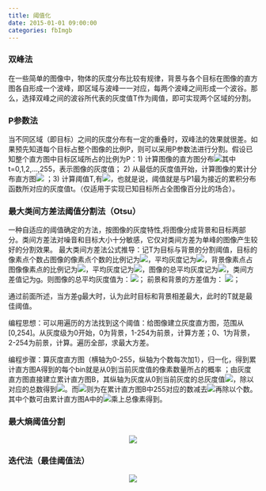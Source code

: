 ```yaml
---
title: 阈值化
date: 2015-01-01 09:00:00
categories: fbImgb
---
```


<script type="text/javascript" src="http://cdn.mathjax.org/mathjax/latest/MathJax.js?config=default"></script>

<!--<img src="http://latex.codecogs.com/gif.latex? a^{i}"/>
<center><img src="{{ site.baseurl }}/images/pdBase/svm_smo1.png"></center>-->

### 双峰法

   在一些简单的图像中，物体的灰度分布比较有规律，背景与各个目标在图像的直方图各自形成一个波峰，即区域与波峰一一对应，每两个波峰之间形成一个波谷。那么，选择双峰之间的波谷所代表的灰度值T作为阈值，即可实现两个区域的分割。

### P参数法

   当不同区域（即目标）之间的灰度分布有一定的重叠时，双峰法的效果就很差。如果预先知道每个目标占整个图像的比例P，则可以采用P参数法进行分割。假设已知整个直方图中目标区域所占的比例为P：1)  计算图像的直方图分布<img src="http://latex.codecogs.com/gif.latex? p(i)"/>其中t=0,1,2,…,255，表示图像的灰度值； 2)  从最低的灰度值开始，计算图像的累计分布直方图<img src="http://latex.codecogs.com/gif.latex? p_1 (t) = \sum\limits_{i = 0}^t {p(i)} ,\;\;\;t = 1,2,...,255"/> ；3)  计算阈值T,有<img src="http://latex.codecogs.com/gif.latex? T = \arg \min \left| {p_1 (t) - P} \right|"/>，也就是说，阈值就是与P1最为接近的累积分布函数所对应的灰度值t。（仅适用于实现已知目标所占全图像百分比的场合）。

### 最大类间方差法阈值分割法（Otsu）

   一种自适应的阈值确定的方法，按图像的灰度特性,将图像分成背景和目标两部分。类间方差法对噪音和目标大小十分敏感，它仅对类间方差为单峰的图像产生较好的分割效果。
最大类间方差法公式推导：记T为目标与背景的分割阈值，目标的像素点个数占图像的像素点个数的比例记为<img src="http://latex.codecogs.com/gif.latex? \omega _{\rm{0}} "/>，平均灰度记为<img src="http://latex.codecogs.com/gif.latex? \mu _0 "/>，背景像素点占图像像素点的比例记为<img src="http://latex.codecogs.com/gif.latex? \omega _1 "/>，平均灰度记为<img src="http://latex.codecogs.com/gif.latex? \mu _1 "/>，图像的总平均灰度记为<img src="http://latex.codecogs.com/gif.latex? \mu"/>，类间方差值记为g。则图像的总平均灰度值为：<img src="http://latex.codecogs.com/gif.latex? \mu  = \omega _0 {\rm{*}}\mu _{\rm{0}}  + \omega _1 {\rm{*}}\mu _{\rm{1}} "/>；     前景和背景的方差值为： <img src="{{ site.baseurl }}/images/pdBase/imgb_thresh1.png">；

   通过前面所述，当方差g最大时，认为此时目标和背景相差最大，此时的T就是最佳阈值。

   编程思想：可以用遍历的方法找到这个阈值：给图像建立灰度直方图，范围从[0,254]。从灰度级为0开始，0为背景，1-254为前景，计算方差；0、1为背景，2-254为前景，计算。遍历全部，求最大方差。

   编程步骤：算灰度直方图（横轴为0-255，纵轴为个数每次加1），归一化，得到累计直方图A得到的每个bin就是从0到当前灰度值的像素数量所占的概率 ；由灰度直方图直接建立累计直方图B，其纵轴为灰度从0到当前灰度的总灰度值<img src="http://latex.codecogs.com/gif.latex? g_0"/>，除以对应的总数得到<img src="http://latex.codecogs.com/gif.latex? \mu _0"/>。而<img src="http://latex.codecogs.com/gif.latex? \mu_1"/>则为在累计直方图B中255对应的数减去<img src="http://latex.codecogs.com/gif.latex? g_0"/>再除以个数。其中个数可由累计直方图A中的<img src="http://latex.codecogs.com/gif.latex? \omega _{\rm{0}} "/>乘上总像素得到。

### 最大熵阈值分割

<center><img src="{{ site.baseurl }}/images/pdBase/imgb_thresh2.png"></center>

### 迭代法（最佳阈值法）

<center><img src="{{ site.baseurl }}/images/pdBase/imgb_thresh3.png"></center>
